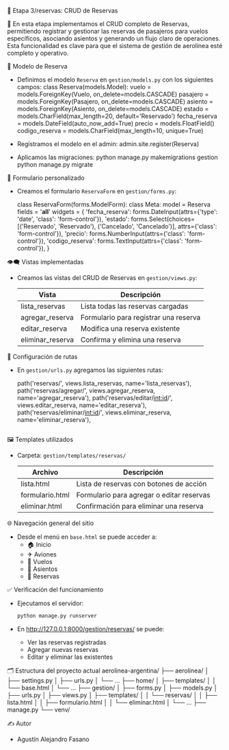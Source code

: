 🎫 Etapa 3/reservas: CRUD de Reservas

🧰 En esta etapa implementamos el CRUD completo de Reservas, permitiendo registrar y gestionar las reservas de pasajeros para vuelos específicos, asociando asientos y generando un flujo claro de operaciones. Esta funcionalidad es clave para que el sistema de gestión de aerolínea esté completo y operativo.

🧱 Modelo de Reserva  
- Definimos el modelo `Reserva` en `gestion/models.py` con los siguientes campos:
    class Reserva(models.Model):
        vuelo = models.ForeignKey(Vuelo, on_delete=models.CASCADE)
        pasajero = models.ForeignKey(Pasajero, on_delete=models.CASCADE)
        asiento = models.ForeignKey(Asiento, on_delete=models.CASCADE)
        estado = models.CharField(max_length=20, default='Reservado')
        fecha_reserva = models.DateField(auto_now_add=True)
        precio = models.FloatField()
        codigo_reserva = models.CharField(max_length=10, unique=True)

- Registramos el modelo en el admin:
    admin.site.register(Reserva)

- Aplicamos las migraciones:
    python manage.py makemigrations gestion
    python manage.py migrate

🧾 Formulario personalizado
- Creamos el formulario `ReservaForm` en `gestion/forms.py`:

    class ReservaForm(forms.ModelForm):
        class Meta:
            model = Reserva
            fields = '__all__'
            widgets = {
                'fecha_reserva': forms.DateInput(attrs={'type': 'date', 'class': 'form-control'}),
                'estado': forms.Select(choices=[('Reservado', 'Reservado'), ('Cancelado', 'Cancelado')], attrs={'class': 'form-control'}),
                'precio': forms.NumberInput(attrs={'class': 'form-control'}),
                'codigo_reserva': forms.TextInput(attrs={'class': 'form-control'}),
            }

👁️‍🗨️ Vistas implementadas
- Creamos las vistas del CRUD de Reservas en `gestion/views.py`:

    | Vista              | Descripción                            |
    |--------------------|----------------------------------------|
    | lista_reservas     | Lista todas las reservas cargadas      |
    | agregar_reserva    | Formulario para registrar una reserva  |
    | editar_reserva     | Modifica una reserva existente         |
    | eliminar_reserva   | Confirma y elimina una reserva         |

🔁 Configuración de rutas
- En `gestion/urls.py` agregamos las siguientes rutas:

    path('reservas/', views.lista_reservas, name='lista_reservas'),
    path('reservas/agregar/', views.agregar_reserva, name='agregar_reserva'),
    path('reservas/editar/<int:id>/', views.editar_reserva, name='editar_reserva'),
    path('reservas/eliminar/<int:id>/', views.eliminar_reserva, name='eliminar_reserva'),
    ```

🖼️ Templates utilizados
- Carpeta: `gestion/templates/reservas/`

    | Archivo           | Descripción                                 |
    |-------------------|---------------------------------------------|
    | lista.html        | Lista de reservas con botones de acción     |
    | formulario.html   | Formulario para agregar o editar reservas   |
    | eliminar.html     | Confirmación para eliminar una reserva      |

🌐 Navegación general del sitio
- Desde el menú en `base.html` se puede acceder a:
    - 🏠 Inicio  
    - ✈ Aviones  
    - 🛫 Vuelos  
    - 💺 Asientos  
    - 🎫 Reservas  

✅ Verificación del funcionamiento
- Ejecutamos el servidor:
    ```bash
    python manage.py runserver
    ```

- En http://127.0.0.1:8000/gestion/reservas/ se puede:

    - Ver las reservas registradas  
    - Agregar nuevas reservas  
    - Editar y eliminar las existentes  

🗂️ Estructura del proyecto actual
    aerolinea-argentina/
    ├── aerolinea/
    │ ├── settings.py
    │ ├── urls.py
    │ └── ...
    ├── home/
    │ ├── templates/
    │ │ └── base.html
    │ └── ...
    ├── gestion/
    │ ├── forms.py
    │ ├── models.py
    │ ├── urls.py
    │ ├── views.py
    │ ├── templates/
    │ │ └── reservas/
    │ │ ├── lista.html
    │ │ ├── formulario.html
    │ │ └── eliminar.html
    │ └── ...
    ├── manage.py
    └── venv/

✍️ Autor  
- Agustín Alejandro Fasano